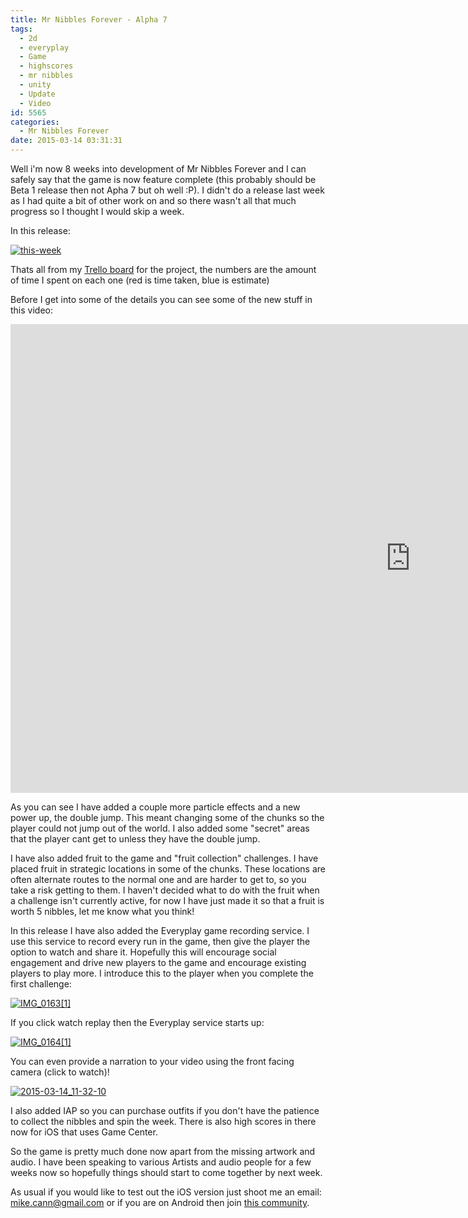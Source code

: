 ```yaml
---
title: Mr Nibbles Forever - Alpha 7
tags:
  - 2d
  - everyplay
  - Game
  - highscores
  - mr nibbles
  - unity
  - Update
  - Video
id: 5565
categories:
  - Mr Nibbles Forever
date: 2015-03-14 03:31:31
---
```


Well i'm now 8 weeks into development of Mr Nibbles Forever and I can safely say that the game is now feature complete (this probably should be Beta 1 release then not Apha 7 but oh well :P). I didn't do a release last week as I had quite a bit of other work on and so there wasn't all that much progress so I thought I would skip a week.

In this release:

[![this-week](https://www.mikecann.co.uk/wp-content/uploads/2015/03/this-week.png)](https://www.mikecann.co.uk/wp-content/uploads/2015/03/this-week.png)

Thats all from my [Trello board](https://trello.com/b/Ic11WQzF/mr-nibbles-forever) for the project, the numbers are the amount of time I spent on each one (red is time taken, blue is estimate)

Before I get into some of the details you can see some of the new stuff in this video:

<iframe width="1280" height="750" src="https://www.youtube.com/embed/0NR5bTPx15k" frameborder="0" allowfullscreen></iframe>

As you can see I have added a couple more particle effects and a new power up, the double jump. This meant changing some of the chunks so the player could not jump out of the world. I also added some "secret" areas that the player cant get to unless they have the double jump.

I have also added fruit to the game and "fruit collection" challenges. I have placed fruit in strategic locations in some of the chunks. These locations are often alternate routes to the normal one and are harder to get to, so you take a risk getting to them. I haven't decided what to do with the fruit when a challenge isn't currently active, for now I have just made it so that a fruit is worth 5 nibbles, let me know what you think!

In this release I have also added the Everyplay game recording service. I use this service to record every run in the game, then give the player the option to watch and share it. Hopefully this will encourage social engagement and drive new players to the game and encourage existing players to play more. I introduce this to the player when you complete the first challenge:

[![IMG_0163[1]](https://www.mikecann.co.uk/wp-content/uploads/2015/03/IMG_01631-1024x768.png)](https://www.mikecann.co.uk/wp-content/uploads/2015/03/IMG_01631.png)

If you click watch replay then the Everyplay service starts up:

[![IMG_0164[1]](https://www.mikecann.co.uk/wp-content/uploads/2015/03/IMG_01641-1024x768.png)](https://www.mikecann.co.uk/wp-content/uploads/2015/03/IMG_01641.png)

You can even provide a narration to your video using the front facing camera (click to watch)! 

[![2015-03-14_11-32-10](https://www.mikecann.co.uk/wp-content/uploads/2015/03/2015-03-14_11-32-10.png)](https://everyplay.com/videos/14904453)

I also added IAP so you can purchase outfits if you don't have the patience to collect the nibbles and spin the week. There is also high scores in there now for iOS that uses Game Center.

So the game is pretty much done now apart from the missing artwork and audio. I have been speaking to various Artists and audio people for a few weeks now so hopefully things should start to come together by next week.

As usual if you would like to test out the iOS version just shoot me an email: mike.cann@gmail.com or if you are on Android then join [this community](https://plus.google.com/communities/100690884724496136044).